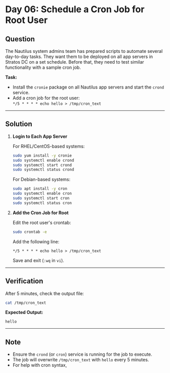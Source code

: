 # Day 06: Schedule a Cron Job for Root User

## Question

The Nautilus system admins team has prepared scripts to automate several day-to-day tasks. They want them to be deployed on all app servers in Stratos DC on a set schedule. Before that, they need to test similar functionality with a sample cron job.

**Task:**  
- Install the `cronie` package on all Nautilus app servers and start the `crond` service.  
- Add a cron job for the root user:  
  `*/5 * * * * echo hello > /tmp/cron_text`

---

## Solution

1. **Login to Each App Server**

   For RHEL/CentOS-based systems:

   ```bash
   sudo yum install -y cronie
   sudo systemctl enable crond
   sudo systemctl start crond
   sudo systemctl status crond
   ```

   For Debian-based systems:

   ```bash
   sudo apt install -y cron
   sudo systemctl enable cron
   sudo systemctl start cron
   sudo systemctl status cron
   ```

2. **Add the Cron Job for Root**

   Edit the root user's crontab:

   ```bash
   sudo crontab -e
   ```

   Add the following line:

   ```cron
   */5 * * * * echo hello > /tmp/cron_text
   ```

   Save and exit (`:wq` in `vi`).

---

## Verification

After 5 minutes, check the output file:

```bash
cat /tmp/cron_text
```

**Expected Output:**

```text
hello
```

---

## Note

- Ensure the `crond` (or `cron`) service is running for the job to execute.
- The job will overwrite `/tmp/cron_text` with `hello` every 5 minutes.
- For help with cron syntax,